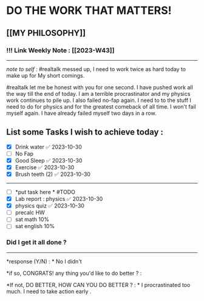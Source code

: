 
# DO THE WORK THAT MATTERS!
[[MY PHILOSOPHY]]
--- 
### !!! Link Weekly Note : [[2023-W43]]
---
*note to self  :*  #realtaIk messed up, I need to work twice as hard today to make up for My short comings.

#realtaIk let me be honest with you for one second. I have pushed work all the way till the end of today. I am a terrible procrastinator and my physics work continues to pile up. I also failed no-fap again. I need to to the stuff I need to do for physics and for  the greatest comeback of all time. I won't fail myself again. I have already failed myself two days in a row. 
## List some Tasks I wish to achieve today  :
- [x] Drink water ✅ 2023-10-30
- [ ] No Fap
- [x] Good Sleep ✅ 2023-10-30
- [x] Exercise ✅ 2023-10-30
- [x] Brush teeth (2) ✅ 2023-10-30
---
- [ ] *put task here * #TODO 
- [x] Lab report : physics ✅ 2023-10-30
- [x] physics quiz ✅ 2023-10-30
- [ ] precalc HW
- [ ] sat math 10%
- [ ] sat english 10%

### Did I get it all done ? 
--- 

  *response (Y/N) : *  No I didn't
  
*if so, CONGRATS! 
any thing you'd like to do better ? : 
  
*If not, DO BETTER, 
HOW CAN YOU DO BETTER ?  : *  I procrastinated too much. I need to take action early . 